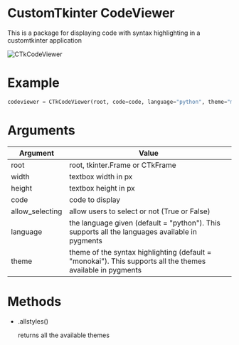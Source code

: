 # CustomTkinter CodeViewer
This is a package for displaying code with syntax highlighting in a customtkinter application

![CTkCodeViewer](https://github.com/rigvedmaanas/CustomTkinterCodeViewer/assets/77579661/725c765f-b01e-4da4-b0ba-e0f6a441854d)


# Example

```python
codeviewer = CTkCodeViewer(root, code=code, language="python", theme="monokai")
```

# Arguments
| Argument | Value |
|---------|-------|
| root | root, tkinter.Frame or CTkFrame |
| width | textbox width in px |
| height | textbox height in px |
| code | code to display |
| allow_selecting | allow users to select or not (True or False)|
| language | the language given (default = "python"). This supports all the languages available in pygments|
| theme | theme of the syntax highlighting (default = "monokai"). This supports all the themes available in pygments|

# Methods
- .allstyles()
  
  returns all the available themes